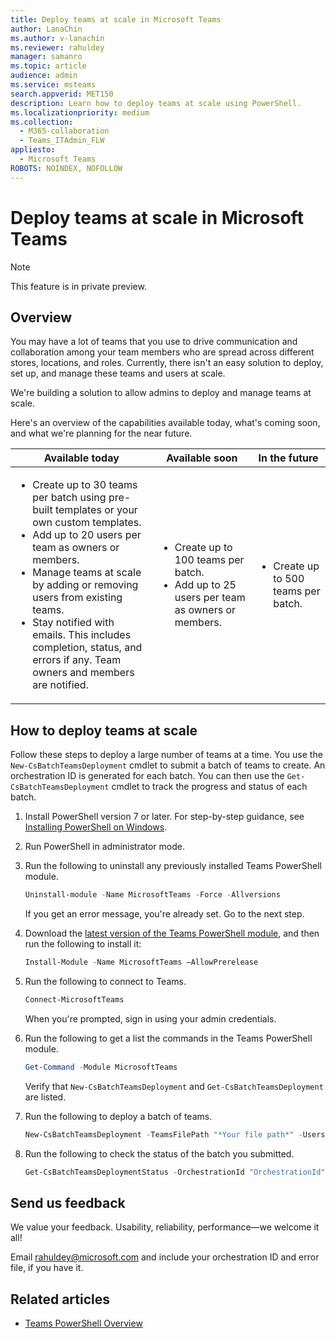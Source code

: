 ```yaml
---
title: Deploy teams at scale in Microsoft Teams
author: LanaChin
ms.author: v-lanachin
ms.reviewer: rahuldey
manager: samanro
ms.topic: article
audience: admin
ms.service: msteams
search.appverid: MET150
description: Learn how to deploy teams at scale using PowerShell. 
ms.localizationpriority: medium
ms.collection: 
  - M365-collaboration
  - Teams_ITAdmin_FLW
appliesto: 
  - Microsoft Teams
ROBOTS: NOINDEX, NOFOLLOW
---
```


# Deploy teams at scale in Microsoft Teams

> [!NOTE]
> This feature is in private preview.

## Overview
 
You may have a lot of teams that you use to drive communication and collaboration among your team members who are spread across different stores, locations, and roles. Currently, there isn't an easy solution to deploy, set up, and manage these teams and users at scale.

We're building a solution to allow admins to deploy and manage teams at scale.

Here's an overview of the capabilities available today, what's coming soon, and what we're planning for the near future.

|Available today  |Available soon  |In the future  |
|---------|---------|---------|
| <ul><li>Create up to 30 teams per batch using pre-built templates or your own custom templates.</li><li>Add up to 20 users per team as owners or members.</li><li>Manage teams at scale by adding or removing users from existing teams.</li><li>Stay notified with emails. This includes completion, status, and errors if any. Team owners and members are notified.</li></ul>|<ul><li>Create up to 100 teams per batch.</li><li>Add up to 25 users per team as owners or members. </li></ul>|<ul><li>Create up to 500 teams per batch.</li></ul>|

## How to deploy teams at scale

Follow these steps to deploy a large number of teams at a time. You use the ```New-CsBatchTeamsDeployment``` cmdlet to submit a batch of teams to create. An orchestration ID is generated for each batch. You can then use the ```Get-CsBatchTeamsDeployment``` cmdlet to track the progress and status of each batch.

1. Install PowerShell version 7 or later. For step-by-step guidance, see [Installing PowerShell on Windows](/powershell/scripting/install/installing-powershell-on-windows).
1. Run PowerShell in administrator mode.
1. Run the following to uninstall any previously installed Teams PowerShell module.

    ```powershell
    Uninstall-module -Name MicrosoftTeams -Force -Allversions
    ```

    If you get an error message, you're already set. Go to the next step.
1. Download the [latest version of the Teams PowerShell module](https://www.powershellgallery.com/packages/MicrosoftTeams/4.3.1-preview), and then run the following to install it:

    ```powershell
    Install-Module -Name MicrosoftTeams –AllowPrerelease 
    ```

1. Run the following to connect to Teams.

    ```powershell
    Connect-MicrosoftTeams
    ```

    When you're prompted, sign in using your admin credentials.

1. Run the following to get a list the commands in the Teams PowerShell module.

    ```powershell
    Get-Command -Module MicrosoftTeams
    ```

    Verify that ```New-CsBatchTeamsDeployment``` and ```Get-CsBatchTeamsDeployment``` are listed.

1. Run the following to deploy a batch of teams.

    ```powershell
    New-CsBatchTeamsDeployment -TeamsFilePath "*Your file path*" -UsersFilePath "*Your file path*" -UsersToNotify *Email address* 
    ```

1. Run the following to check the status of the batch you submitted.

    ```powershell
    Get-CsBatchTeamsDeploymentStatus -OrchestrationId "OrchestrationId"
    ```

## Send us feedback

We value your feedback. Usability, reliability, performance&mdash;we welcome it all!

Email [rahuldey@microsoft.com](mailto:rahuldey@microsoft.com) and include your orchestration ID and error file, if you have it.

## Related articles

- [Teams PowerShell Overview](teams-powershell-overview.md)
